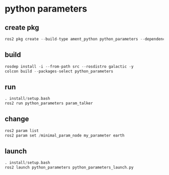 # python parameters

## create pkg
```asm
ros2 pkg create --build-type ament_python python_parameters --dependencies rclpy
```

## build
```asm
rosdep install -i --from-path src --rosdistro galactic -y
colcon build --packages-select python_parameters
```

## run
```asm
. install/setup.bash
ros2 run python_parameters param_talker
```
## change
```asm
ros2 param list
ros2 param set /minimal_param_node my_parameter earth
```

## launch
```asm
. install/setup.bash
ros2 launch python_parameters python_parameters_launch.py
```